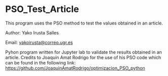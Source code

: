 # PSO_Test_Article

This program uses the PSO method to test the values obtained in an article.

Author: Yako Irusta Salles

Email: yakoirusta@correo.ugr.es

Pyhon program written for Jupyter lab to validate the results obtained in an article. Credits to Joaquín Amat Rodrigo for the use of his PSO code which can be found in the following link: https://github.com/JoaquinAmatRodrigo/optimizacion_PSO_python
